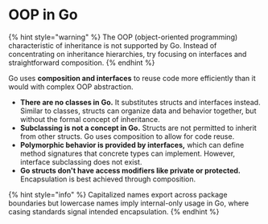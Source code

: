 # OOP in Go

{% hint style="warning" %}
The OOP (object-oriented programming) characteristic of inheritance is not supported by Go. Instead of concentrating on inheritance hierarchies, try focusing on interfaces and straightforward composition.
{% endhint %}

Go uses **composition and interfaces** to reuse code more efficiently than it would with complex OOP abstraction.

* **There are no classes in Go.** It substitutes structs and interfaces instead. Similar to classes, structs can organize data and behavior together, but without the formal concept of inheritance.
* **Subclassing is not a concept in Go.** Structs are not permitted to inherit from other structs. Go uses composition to allow for code reuse.
* **Polymorphic behavior is provided by interfaces,** which can define method signatures that concrete types can implement. However, interface subclassing does not exist.
* **Go structs don't have access modifiers like private or protected.** Encapsulation is best achieved through composition.

{% hint style="info" %}
Capitalized names export across package boundaries but lowercase names imply internal-only usage in Go, where casing standards signal intended encapsulation.
{% endhint %}
